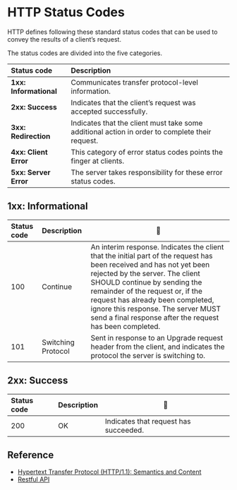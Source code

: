 # HTTP Status Codes

HTTP defines following these standard status codes that can be used to convey the results of a client’s request.

The status codes are divided into the five categories.

| Status code            | Description                                                                                    |
| :--------------------- | :--------------------------------------------------------------------------------------------- |
| **1xx: Informational** | Communicates transfer protocol-level information.                                              |
| **2xx: Success**       | Indicates that the client’s request was accepted successfully.                                 |
| **3xx: Redirection**   | Indicates that the client must take some additional action in order to complete their request. |
| **4xx: Client Error**  | This category of error status codes points the finger at clients.                              |
| **5xx: Server Error**  | The server takes responsibility for these error status codes.                                  |

## 1xx: Informational

| Status code | Description        | 🤔                                                                                                                                                                                                                                                                                                                                                                |
| :---------- | :----------------- | ----------------------------------------------------------------------------------------------------------------------------------------------------------------------------------------------------------------------------------------------------------------------------------------------------------------------------------------------------------------- |
| 100         | Continue           | An interim response. Indicates the client that the initial part of the request has been received and has not yet been rejected by the server. The client SHOULD continue by sending the remainder of the request or, if the request has already been completed, ignore this response. The server MUST send a final response after the request has been completed. |
| 101         | Switching Protocol | Sent in response to an Upgrade request header from the client, and indicates the protocol the server is switching to.                                                                                                                                                                                                                                             |

## 2xx: Success

| Status code | Description | 🤔                                    |
| :---------- | :---------- | ------------------------------------- |
| 200         | OK          | Indicates that request has succeeded. |

## Reference

- [Hypertext Transfer Protocol (HTTP/1.1): Semantics and Content](https://tools.ietf.org/html/rfc7231)
- [Restful API](https://restfulapi.net/http-status-codes/)
